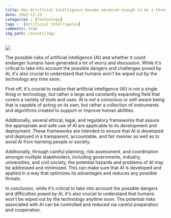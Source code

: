 ```yaml
---
title: Has Artificial Intelligence become advanced enough to be a threat to humanity?
date: 2022-12-23
categories : [Technology]
tags :  [Artificial Intelligence]
comments: true
img_path: /assets/img/
---
```


<img src="ai.jpeg">

<script async src="https://pagead2.googlesyndication.com/pagead/js/adsbygoogle.js?client=ca-pub-2125431543426665"
     crossorigin="anonymous"></script>
<ins class="adsbygoogle"
     style="display:block; text-align:center;"
     data-ad-layout="in-article"
     data-ad-format="fluid"
     data-ad-client="ca-pub-2125431543426665"
     data-ad-slot="3654420654"></ins>
<script>
     (adsbygoogle = window.adsbygoogle || []).push({});
</script>

The possible risks of artificial intelligence (AI) and whether it could endanger humans have generated a lot of worry and discussion. While it's critical to take into account the possible dangers and challenges posed by AI, it's also crucial to understand that humans won't be wiped out by the technology any time soon.

First off, it's crucial to realize that artificial intelligence (AI) is not a single thing or technology, but rather a large and constantly expanding field that covers a variety of tools and uses. AI is not a conscious or self-aware being that is capable of acting on its own, but rather a collection of instruments and algorithms created to support or improve human abilities.

Additionally, several ethical, legal, and regulatory frameworks that assure the appropriate and safe use of AI are applicable to its development and deployment. These frameworks are intended to ensure that AI is developed and deployed in a transparent, accountable, and fair manner as well as to avoid AI from harming people or society.

Additionally, through careful planning, risk assessment, and coordination amongst multiple stakeholders, including governments, industry, universities, and civil society, the potential hazards and problems of AI may be addressed and minimized. This can make sure that AI is developed and applied in a way that optimizes its advantages and reduces any possible threats.

In conclusion, while it's critical to take into account the possible dangers and difficulties posed by AI, it's also crucial to understand that humans won't be wiped out by the technology anytime soon. The potential risks associated with AI can be controlled and reduced via careful preparation and cooperation.